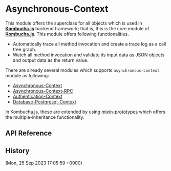 
 Asynchronous-Context
=======================

This module offers the superclass for all objects which is used in
**[Kombucha.js][kombucha]** backend framework; that is, this is the core module
of **[Kombucha.js][kombucha]**. This module offers following functionalities.

- Automatically trace all method invocation and create a trace log as a call
  tree graph.
- Watch all method invocation and validate its input data as JSON objects and
  output data as the return value.

There are already several modules which supports `asynchronous-context` module
as following:

- [Asynchronous-Context][asynchronous-context]
- [Asynchronous-Context-RPC][asynchronous-context-rpc]
- [Authentication-Context][authentication-context]
- [Database-Postgresql-Context][database-postgresql-context]

In Kombucha.js, these are extended by using [mixin-prototypes][mixin-prototypes]
which offers the multiple-inheritance functionality.

[kombucha]:                          https://github.com/kombucha-js/
[rerenderers]:                       https://github.com/kombucha-js/react-rerenderers/
[react-rerenderers]:                 https://github.com/kombucha-js/react-rerenderers/
[asynchronous-context]:              https://github.com/kombucha-js/asynchronous-context/
[asynchronous-context-rpc]:          https://github.com/kombucha-js/asynchronous-context-rpc/
[prevent-undefined]:                 https://github.com/kombucha-js/prevent-undefined/
[fold-args]:                         https://github.com/kombucha-js/fold-args/
[runtime-typesafety]:                https://github.com/kombucha-js/runtime-typesafety/
[database-postgresql-query-builder]: https://github.com/kombucha-js/database-postgresql-query-builder/
[vanilla-schema-validator]:          https://github.com/kombucha-js/vanilla-schema-validator/
[sql-named-parameters]:              https://github.com/kombucha-js/sql-named-parameters/
[sqlmacro]:                          https://github.com/kombucha-js/sqlmacro/
[mixin-prototypes]:                  https://github.com/kombucha-js/mixin-prototypes/
[authentication-context]:            https://github.com/kombucha-js/authentication-context/
[database-postgresql-context]:       https://github.com/kombucha-js/database-postgresql-context/
[crypto-web-token]:                  https://github.com/kombucha-js/crypto-web-token/
[randomcat]:                         https://github.com/kombucha-js/randomcat/
[beep]:                              https://github.com/kombucha-js/beep/


 API Reference
---------------




 History
----------
(Mon, 25 Sep 2023 17:05:59 +0900)
